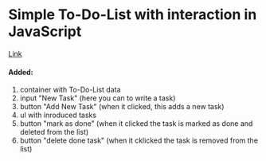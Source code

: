 # Simple To-Do-List with interaction in JavaScript

[Link](https://mrpenguin-dev.github.io/To-Do-List--EN-LSG-/)

#### Added:
1. container with To-Do-List data
2. input "New Task" (here you can to write a task)
3. button "Add New Task" (when it clicked, this adds a new task)
4. ul with inroduced tasks
5. button "mark as done" (when it clicked the task is marked as done and deleted from the list)
6. button "delete done task" (when it cklicked the task is removed from the list)
